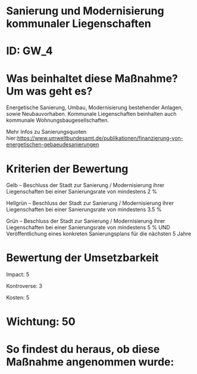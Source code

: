 # Sanierung und Modernisierung kommunaler Liegenschaften
# ID: GW_4
# Was beinhaltet diese Maßnahme? Um was geht es?

Energetische Sanierung, Umbau, Modernisierung bestehender Anlagen, sowie Neubauvorhaben. Kommunale Liegenschaften beinhalten auch kommunale Wohnungsbaugesellschaften.

Mehr Infos zu Sanierungsquoten hier:https://www.umweltbundesamt.de/publikationen/finanzierung-von-energetischen-gebaeudesanierungen

# Kriterien der Bewertung

Gelb – Beschluss der Stadt zur Sanierung / Modernisierung ihrer Liegenschaften bei einer Sanierungsrate von mindestens 2 %    

Hellgrün – Beschluss der Stadt zur Sanierung / Modernisierung ihrer Liegenschaften bei einer Sanierungsrate von mindestens 3.5 %    

Grün – Beschluss der Stadt zur Sanierung / Modernisierung ihrer Liegenschaften bei einer Sanierungsrate von mindestens 5 % UND Veröffentlichung eines konkreten Sanierungsplans für die nächsten 5 Jahre

# Bewertung der Umsetzbarkeit

Impact: 5

Kontroverse: 3

Kosten: 5
# Wichtung: 50
# So findest du heraus, ob diese Maßnahme angenommen wurde:
